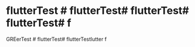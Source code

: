# flutterTest # flutterTest# flutterTest# flutterTest# f
GREerTest # flutterTest# flutterTestlutter f
